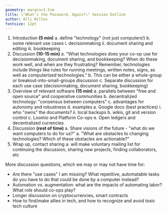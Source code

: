 ```yaml
---
geometry: margin=1.5cm
title: \"What's the Password, Again?\" Session Outline
author: Alli Nilles
fontsize: 12pt
---
```


1. Introduction **(5 min)**
    a. define "technology" (not just computers!)
    b. some relevant use cases
        i. decisionmaking
        ii. document sharing and editing
        iii. bookkeeping
2.  Discussion **(10-15 min)**
    a. "What technologies does your co-op use for decisionmaking,
    document sharing, and bookkeeping? When do these work well, and when are
    they frustrating? Remember, technologies include things like rules for running meetings,
    written notes, signs, as well as computerized technologies."
    b. This can be either a whole-group or breakout-into-small-groups discussion
    c. Separate discussion for each use case (decisionmaking, document sharing,
    bookkeeping)
3.  Overview of relevant software **(15 min)**
    a. parallels between "free and open source" and cooperative communities
    b. decentralized technology: "consensus between computers"
    c. advantages for autonomy and robustness
    d. examples
        a. Google docs (best practices)
            i.  who "owns" the documents?
            ii. local backups
        b. wikis, git and version control
        c. Loomio and Platform Co-ops
        e. Open ledgers and decentralized currencies
3.  Discussion **(rest of time)**
    a. Share visions of the future - "what do we want computers to do for us?"
    a. "What are obstacles to changing technologies? Which of these obstacles
    are actionable?"
4.  Wrap up, contact sharing
    a. will make voluntary mailing list for continuing the discussion, sharing
    new projects, finding collaborators, etc


More discussion questions, which we may or may not have time for:

-   Are there "use cases" I am missing? What repetitive, automatable tasks do you
    have to do that could be done by a computer instead?
-   Automation vs. augmentation: what are the impacts of automating labor? What
    role should co-ops play?
-   Longer discussion on cryptocurrencies, smart contracts
-   How to find/make allies in tech, and how to recognize and avoid toxic tech
    culture
